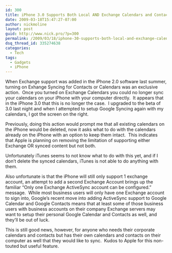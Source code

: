 ```yaml
---
id: 300
title: iPhone 3.0 Supports Both Local AND Exchange Calendars and Contacts
date: 2009-03-18T15:47:27-07:00
author: nickmoline
layout: post
guid: http://www.nick.pro/?p=300
permalink: /2009/03/18/iphone-30-supports-both-local-and-exchange-calendars-and-contacts/
dsq_thread_id: 335274638
categories:
  - Tech
tags:
  - Gadgets
  - iPhone
---
```

When Exchange support was added in the iPhone 2.0 software last summer, turning on Exhange Syncing for Contacts or Calendars was an exclusive action.  Once you turned on Exchange Calendars you could no longer sync your calendars on your iPhone with your computer directly.  It appears that in the iPhone 3.0 that this is no longer the case.  I upgraded to the beta of 3.0 last night and when I attempted to setup Google Syncing again with my calendars, I got the screen on the right.

<!--more-->

<amp-img title="What would you like to do?" src="{{ site.baseurl }}/wp-content/uploads/sites/4/2009/03/img_0001.webp" alt="What would you like to do with the existing calendars information on your iPhone?" width="320" height="480" layout="intrinsic" class="alignright" lightbox>
  <amp-img fallback title="What would you like to do?" src="{{ site.baseurl }}/wp-content/uploads/sites/4/2009/03/img_0001.png" alt="What would you like to do with the existing calendars information on your iPhone?" width="320" height="480" layout="intrinsic" class="alignright" lightbox></amp-img>
</amp-img>

Previously, doing this action would prompt me that all existing calendars on the iPhone would be deleted, now it asks what to do with the calendars already on the iPhone with an option to keep them intact.  This indicates that Apple is planning on removing the limitation of supporting either Exchange OR synced content but not both.

Unfortunately iTunes seems to not know what to do with this yet, and if I don&#8217;t delete the synced calendars, iTunes is not able to do anything with them.

Also unfortunate is that the iPhone will still only support 1 exchange account, an attempt to add a second Exchange Account brings up the familiar &#8220;Only one Exchange ActiveSync account can be configured.&#8221; message.  While most business users will only have one Exchange account to sign into, Google&#8217;s recent move into adding ActiveSync support to Google Calendar and Google Contacts means that at least some of those business users with business accounts on their company Exchange servers may want to setup their personal Google Calendar and Contacts as well, and they&#8217;ll be out of luck.

This is still good news, however, for anyone who needs their corporate calendars and contacts but has their own calendars and contacts on their computer as well that they would like to sync.  Kudos to Apple for this non-touted but useful feature.